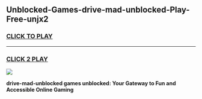 
## Unblocked-Games-drive-mad-unblocked-Play-Free-unjx2
<h3>
<a href="https://premium76.site?title=drive-mad-unblocked&ref=18A1">CLICK TO PLAY</a></h3>
<hr>

<h3>
<a href="https://premium76.site?title=drive-mad-unblocked&ref=18A1">CLICK 2 PLAY</a>
  
</h3>

<a href="https://premium76.site?title=drive-mad-unblocked&ref=18A1"><img src="https://clearcache.store/games.png"></a>


**drive-mad-unblocked games unblocked: Your Gateway to Fun and Accessible Online Gaming**

